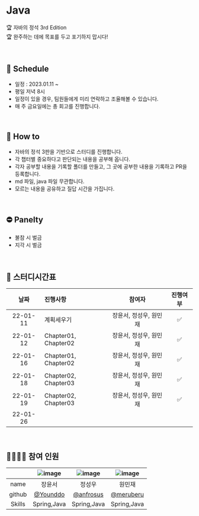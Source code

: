 # Java
🏆 자바의 정석 3rd Edition  
🏆 완주하는 데에 목표를 두고 포기하지 맙시다!

<br>

## 📆 Schedule
* 일정 : 2023.01.11 ~ 
* 평일 저녁 8시
* 일정이 있을 경우, 팀원들에게 미리 연락하고 조율해볼 수 있습니다.
* 매 주 금요일에는 총 회고를 진행합니다.

<br>

## 📃 How to 
* 자바의 정석 3판을 기반으로 스터디를 진행합니다.
* 각 챕터별 중요하다고 판단되는 내용을 공부해 옵니다.
* 각자 공부할 내용을 기록할 폴더를 만들고, 그 곳에 공부한 내용을 기록하고 PR을 등록합니다.
* md 파일, java 파일 무관합니다.
* 모르는 내용을 공유하고 질답 시간을 가집니다.

<br>

## ⛔ Panelty
* 불참 시 벌금
* 지각 시 벌금
 
<br>

## 📌 스터디시간표
|날짜|진행사항|참여자|진행여부|
|:---:|:---|:---:|:---:|
|22-01-11|계획세우기|장윤서, 정성우, 원민재|✅|
|22-01-12|Chapter01, Chapter02|장윤서, 정성우, 원민재|✅|
|22-01-16|Chapter01, Chapter02|장윤서, 정성우, 원민재|✅|
|22-01-18|Chapter02, Chapter03|장윤서, 정성우, 원민재|✅|
|22-01-19|Chapter02, Chapter03|장윤서, 정성우, 원민재|✅|
|22-01-26|||


<br>

## 👨‍👩‍👧‍👧 참여 인원

||![image](https://user-images.githubusercontent.com/99253403/211563396-1939db91-d2cb-4d57-a51d-5f388cc86b1e.png)|![image](https://user-images.githubusercontent.com/99253403/211563364-98d1cfa8-f1e4-46cd-a823-c9603e266dc2.png)|![image](https://user-images.githubusercontent.com/99253403/211563287-77877c84-2ca6-4af6-a907-7b76f7b9d5cf.png)|
|:---:|:---:|:---:|:---:|
|name|장윤서|정성우|원민재|
|github|[@Younddo](https://github.com/Younddo)|[@anfrosus](https://github.com/anfrosus)|[@meruberu](https://github.com/meruberu)|
|Skills|Spring,Java|Spring,Java|Spring,Java|
